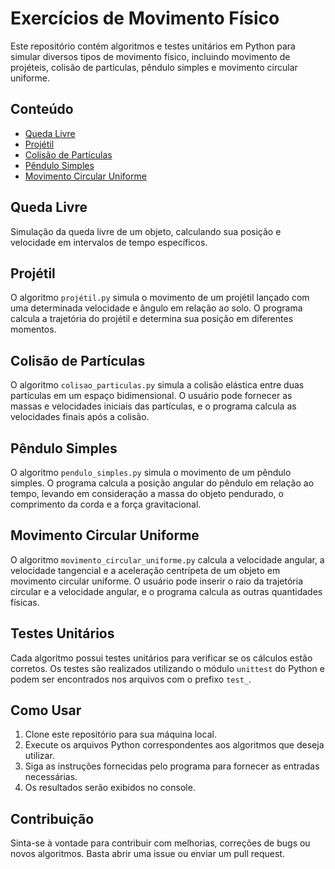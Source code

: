 # Exercícios de Movimento Físico

Este repositório contém algoritmos e testes unitários em Python para simular diversos tipos de movimento físico, incluindo movimento de projéteis, colisão de partículas, pêndulo simples e movimento circular uniforme.

## Conteúdo

- [Queda Livre](#exercicio_01.py)
- [Projétil](#exercicio_02.py)
- [Colisão de Partículas](#exercicio_03.py)
- [Pêndulo Simples](#exercicio_04.py)
- [Movimento Circular Uniforme](#exercicio_05.py)

## Queda Livre

Simulação da queda livre de um objeto, calculando sua posição e velocidade em intervalos de tempo específicos.

## Projétil

O algoritmo `projétil.py` simula o movimento de um projétil lançado com uma determinada velocidade e ângulo em relação ao solo. O programa calcula a trajetória do projétil e determina sua posição em diferentes momentos.

## Colisão de Partículas

O algoritmo `colisao_particulas.py` simula a colisão elástica entre duas partículas em um espaço bidimensional. O usuário pode fornecer as massas e velocidades iniciais das partículas, e o programa calcula as velocidades finais após a colisão.

## Pêndulo Simples

O algoritmo `pendulo_simples.py` simula o movimento de um pêndulo simples. O programa calcula a posição angular do pêndulo em relação ao tempo, levando em consideração a massa do objeto pendurado, o comprimento da corda e a força gravitacional.

## Movimento Circular Uniforme

O algoritmo `movimento_circular_uniforme.py` calcula a velocidade angular, a velocidade tangencial e a aceleração centrípeta de um objeto em movimento circular uniforme. O usuário pode inserir o raio da trajetória circular e a velocidade angular, e o programa calcula as outras quantidades físicas.

## Testes Unitários

Cada algoritmo possui testes unitários para verificar se os cálculos estão corretos. Os testes são realizados utilizando o módulo `unittest` do Python e podem ser encontrados nos arquivos com o prefixo `test_`.

## Como Usar

1. Clone este repositório para sua máquina local.
2. Execute os arquivos Python correspondentes aos algoritmos que deseja utilizar.
3. Siga as instruções fornecidas pelo programa para fornecer as entradas necessárias.
4. Os resultados serão exibidos no console.

## Contribuição

Sinta-se à vontade para contribuir com melhorias, correções de bugs ou novos algoritmos. Basta abrir uma issue ou enviar um pull request.
